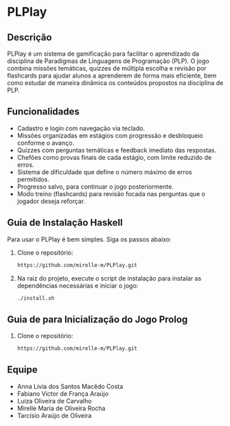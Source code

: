 # PLPlay

## Descrição
PLPlay é um sistema de gamificação para facilitar o aprendizado da disciplina de Paradigmas de Linguagens de Programação (PLP). O jogo combina missões temáticas, quizzes de múltipla escolha e revisão por flashcards para ajudar alunos a aprenderem de forma mais eficiente, bem como estudar de maneira dinâmica os conteúdos propostos na disciplina de PLP.

## Funcionalidades
- Cadastro e login com navegação via teclado.
- Missões organizadas em estágios com progressão e desbloqueio conforme o avanço.
- Quizzes com perguntas temáticas e feedback imediato das respostas.
- Chefões como provas finais de cada estágio, com limite reduzido de erros.
- Sistema de dificuldade que define o número máximo de erros permitidos.
- Progresso salvo, para continuar o jogo posteriormente.
- Modo treino (flashcards) para revisão focada nas perguntas que o jogador deseja reforçar.

## Guia de Instalação Haskell
Para usar o PLPlay é bem simples. Siga os passos abaixo:

1. Clone o repositório:

   ```bash
   https://github.com/mirelle-m/PLPlay.git
2. Na raiz do projeto, execute o script de instalação para instalar as dependências necessárias e iniciar o jogo:

   ```bash
   ./install.sh

## Guia de para Inicialização do Jogo Prolog
1. Clone o repositório:

   ```bash
   https://github.com/mirelle-m/PLPlay.git
   
## Equipe
- Anna Lívia dos Santos Macêdo Costa 
- Fabiano Victor de França Araújo
- Luiza Oliveira de Carvalho
- Mirelle Maria de Oliveira Rocha
- Tarcísio Araújo de Oliveira

